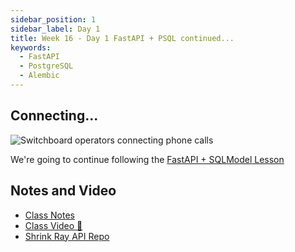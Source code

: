 ```yaml
---
sidebar_position: 1
sidebar_label: Day 1
title: Week 16 - Day 1 FastAPI + PSQL continued...
keywords:
  - FastAPI
  - PostgreSQL
  - Alembic
---
```


<!-- markdownlint-disable no-inline-html no-trailing-punctuation -->

## Connecting...

<img src="https://media4.giphy.com/media/v1.Y2lkPTc5MGI3NjExMzczNW54N3o2bWN0Y2o0d2tnM3FnN2YwcHR4dGVpMWxlZjB4bjFiMyZlcD12MV9pbnRlcm5hbF9naWZfYnlfaWQmY3Q9Zw/vx9YFNa9ePYWLNnh0X/giphy.gif" alt="Switchboard operators connecting phone calls" />

We're going to continue following the [FastAPI + SQLModel Lesson](/docs/lessons/back-end-foundations/fast-api/orm/)

## Notes and Video

- [Class Notes](https://docs.google.com/document/d/1NSfa__qLb0iIZlfBSfk8BT0lyb4OB2uwbdyRAXIa1zI/view?usp=sharing)
- [Class Video :movie_camera:](https://drive.google.com/file/d/1rKm3pgqklXi3xtts6kL1Eiw_IrS2evb_/view?usp=sharing)
- [Shrink Ray API Repo](https://github.com/buildcarolina/shrinkray_api)

